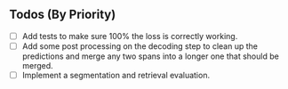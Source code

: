 ## Todos (By Priority)

- [ ] Add tests to make sure 100% the loss is correctly working.
- [ ] Add some post processing on the decoding step to clean up the predictions and merge any two spans into a longer one that should be merged.
- [ ] Implement a segmentation and retrieval evaluation.
